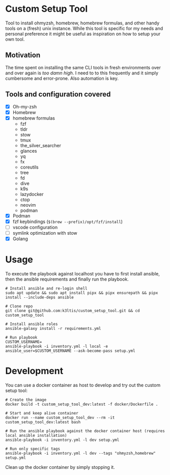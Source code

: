 # Custom Setup Tool

Tool to install ohmyzsh, homebrew, homebrew formulas, and other handy tools on a (fresh) unix instance.
While this tool is specific for my needs and personal preference it might be useful as inspiration on how to setup your own tool.

## Motivation
The time spent on installing the same CLI tools in fresh environments over and over again is _too damn high_.
I need to to this frequently and it simply cumbersome and error-prone.
Also automation is key.

## Tools and configuration covered
* [x] Oh-my-zsh
* [x] Homebrew
* [x] homebrew formulas
  * fzf
  * tldr
  * stow
  * tmux
  * the_silver_searcher
  * glances
  * yq
  * fx
  * coreutils
  * tree
  * fd
  * dive
  * k9s
  * lazydocker
  * ctop
  * neovim
  * podman
* [x] Podman 
* [x] fzf keybindings (`$(brew --prefix)/opt/fzf/install`)
* [ ] vscode configuration
* [ ] symlink optimization with stow
* [x] Golang

# Usage

To execute the playbook against localhost you have to first install ansible, then the ansible requirements and finally run the playbook.

```shell
# Install ansible and re-login shell
sudo apt update && sudo apt install pipx && pipx ensurepath && pipx install --include-deps ansible

# Clone repo
git clone git@github.com:k3ltis/custom_setup_tool.git && cd custom_setup_tool

# Install ansible roles
ansible-galaxy install -r requirements.yml

# Run playbook
CUSTOM_USERNAME=
ansible-playbook -i inventory.yml -l local -e ansible_user=$CUSTOM_USERNAME --ask-become-pass setup.yml
```

# Development

You can use a docker container as host to develop and try out the custom setup tool:

```shell
# Create the image
docker build -t custom_setup_tool_dev:latest -f docker/Dockerfile .

# Start and keep alive container
docker run --name custom_setup_tool_dev --rm -it custom_setup_tool_dev:latest bash

# Run the ansible playbook against the docker container host (requires local ansible installation)
ansible-playbook -i inventory.yml -l dev setup.yml

# Run only specific tags
ansible-playbook -i inventory.yml -l dev --tags "ohmyzsh,homebrew" setup.yml 
```

Clean up the docker container by simply stopping it.
